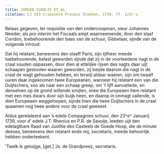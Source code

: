 ```yaml
---
title: JURGEN SCHOLTS ET AL.
citation: CJ 343 Criminele Process Stukken, 1739, ff. 123r-v.
---
```


Relaas gegeven, ter requisitie van den ondercoopman, sieur Johannes Needer, als *pro interim* het Fiscaals ampt waarneemende, door den slaaf Coridon, toebehoorende den baas van de schuur, Gibbelaar, sijnde van de volgende inhoud:

Dat hij relatant, beneevens den slaaff Paris, sijn lijfheer meede toebehoorende, belast geworden sijnde dat zij in de voorleedene nagt in de craal souden oppassen, door dien al ettelijke rijsen des nagts daar uijt schaapen gestoolen waaren geworden, zij beijde daarom die nagt in de craal de wagt gehouden hebben, en terwijl aldaar waaren, sijn om twaalf uuren daar ingekoomen twee Europeanen, wanneer hij relatant een van die Duijtschers, soo als naar een schaap greep, om ’t lijff aanvattede, en denselven op de grond willende smijten, snee die Europeaen hem relatant met een mes dwars door sijn buijk heen, en daarop in onmagt vallende, is dien Europeaen weggeloopen, sijnde toen die twee Duijtschers in de craal quaamen nog twee andere voor de craal geweest.

Aldus gerelateerd aan ’s edele Compagnies schuur, den 23^e^ Januarij 1739, voor d’ edele J.T. Rhenius en P.R. de Savoije, leeden uijt den edelagtbare Raad van Justitie des Casteels de Goede Hoop, die de minute deeses, beneevens den relatant ende mij, secretaris, meede behoorlijk hebben onderteekent.

’Twelk ik getuijge, \[get.\] Js. de Grandpreez, secretaris.
